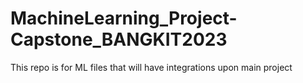 # MachineLearning_Project-Capstone_BANGKIT2023
This repo is for ML files that will have integrations upon main project
